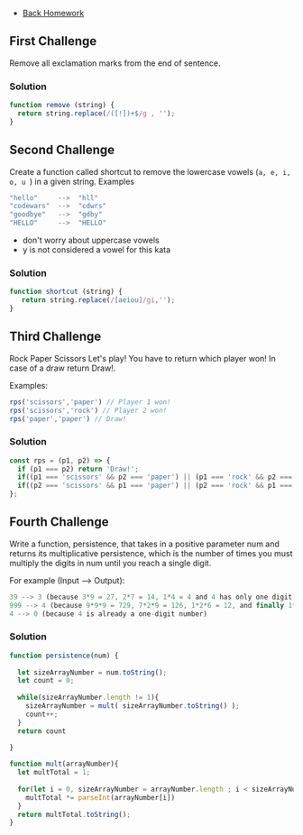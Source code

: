 - [Back Homework](../Homework.md)
## First Challenge
Remove all exclamation marks from the end of sentence.

### Solution
```javascript
function remove (string) {  
  return string.replace(/([!])+$/g , '');
}
```

## Second Challenge

Create a function called shortcut to remove the lowercase vowels (```a, e, i, o, u ```) in a given string.
Examples
```javascript
"hello"     -->  "hll"
"codewars"  -->  "cdwrs"
"goodbye"   -->  "gdby"
"HELLO"     -->  "HELLO"
```
- don't worry about uppercase vowels
- y is not considered a vowel for this kata


### Solution
```javascript
function shortcut (string) {
   return string.replace(/[aeiou]/gi,'');
}
```

## Third Challenge

Rock Paper Scissors
Let's play! You have to return which player won! In case of a draw return Draw!.

Examples:
```javascript
rps('scissors','paper') // Player 1 won!
rps('scissors','rock') // Player 2 won!
rps('paper','paper') // Draw!
```

### Solution
```javascript
const rps = (p1, p2) => {
  if (p1 === p2) return 'Draw!';
  if((p1 === 'scissors' && p2 === 'paper') || (p1 === 'rock' && p2 === 'scissors') || (p1 === 'paper' && p2 === 'rock')) return 'Player 1 won!';
  if((p2 === 'scissors' && p1 === 'paper') || (p2 === 'rock' && p1 === 'scissors') || (p2 === 'paper' && p1 === 'rock'))return 'Player 2 won!';
};
```

## Fourth Challenge
Write a function, persistence, that takes in a positive parameter num and returns its multiplicative persistence, which is the number of times you must multiply the digits in num until you reach a single digit.

For example (Input --> Output):
```javascript
39 --> 3 (because 3*9 = 27, 2*7 = 14, 1*4 = 4 and 4 has only one digit)
999 --> 4 (because 9*9*9 = 729, 7*2*9 = 126, 1*2*6 = 12, and finally 1*2 = 2)
4 --> 0 (because 4 is already a one-digit number)
```

### Solution
```javascript
function persistence(num) {
  
  let sizeArrayNumber = num.toString();
  let count = 0;
  
  while(sizeArrayNumber.length != 1){
    sizeArrayNumber = mult( sizeArrayNumber.toString() );
    count++;
  }
  return count
  
}

function mult(arrayNumber){
  let multTotal = 1;
  
  for(let i = 0, sizeArrayNumber = arrayNumber.length ; i < sizeArrayNumber; i++){
    multTotal *= parseInt(arrayNumber[i])
  }
  return multTotal.toString();
}
```
